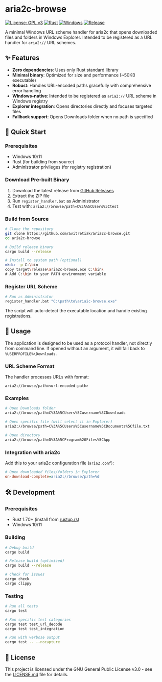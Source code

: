 # aria2c-browse

[![License: GPL v3](https://img.shields.io/badge/License-GPLv3-blue.svg)](https://www.gnu.org/licenses/gpl-3.0)
[![Rust](https://img.shields.io/badge/rust-stable-brightgreen.svg)](https://www.rust-lang.org)
[![Windows](https://img.shields.io/badge/platform-Windows-blue.svg)](https://www.microsoft.com/windows)
[![Release](https://github.com/avitretiak/aria2c-browse/actions/workflows/release.yml/badge.svg)](https://github.com/avitretiak/aria2c-browse/actions/workflows/release.yml)

A minimal Windows URL scheme handler for aria2c that opens downloaded files and folders in Windows Explorer.
Intended to be registered as a URL handler for `aria2://` URL schemes.

## ✨ Features

- **Zero dependencies**: Uses only Rust standard library
- **Minimal binary**: Optimized for size and performance (~50KB executable)
- **Robust**: Handles URL-encoded paths gracefully with comprehensive error handling
- **Windows-native**: Intended to be registered as `aria2://` URL scheme in Windows registry
- **Explorer integration**: Opens directories directly and focuses targeted files
- **Fallback support**: Opens Downloads folder when no path is specified

## 🚀 Quick Start

### Prerequisites
- Windows 10/11
- Rust (for building from source)
- Administrator privileges (for registry registration)

### Download Pre-built Binary
1. Download the latest release from [GitHub Releases](https://github.com/avitretiak/aria2c-browse/releases)
2. Extract the ZIP file
3. Run `register_handler.bat` as Administrator
4. Test with: `aria2://browse/path=C%3A%5CUsers%5Ctest`

### Build from Source
```bash
# Clone the repository
git clone https://github.com/avitretiak/aria2c-browse.git
cd aria2c-browse

# Build release binary
cargo build --release

# Install to system path (optional)
mkdir -p C:\bin
copy target\release\aria2c-browse.exe C:\bin\
# Add C:\bin to your PATH environment variable
```

### Register URL Scheme
```bash
# Run as Administrator
register_handler.bat "C:\path\to\aria2c-browse.exe"
```

The script will auto-detect the executable location and handle existing registrations.

## 📖 Usage

The application is designed to be used as a protocol handler, not directly from command line. If opened without an argument, it will fall back to `%USERPROFILE%\Downloads`.

### URL Scheme Format
The handler processes URLs with format:
```
aria2://browse/path=<url-encoded-path>
```

### Examples
```bash
# Open Downloads folder
aria2://browse/path=C%3A%5CUsers%5Cusername%5CDownloads

# Open specific file (will select it in Explorer)
aria2://browse/path=C%3A%5CUsers%5Cusername%5CDocuments%5Cfile.txt

# Open directory
aria2://browse/path=D%3A%5CProgram%20Files%5CApp
```

### Integration with aria2c
Add this to your aria2c configuration file (`aria2.conf`):
```ini
# Open downloaded files/folders in Explorer
on-download-complete=aria2://browse/path=%d
```

## 🛠️ Development

### Prerequisites
- Rust 1.70+ (install from [rustup.rs](https://rustup.rs/))
- Windows 10/11

### Building
```bash
# Debug build
cargo build

# Release build (optimized)
cargo build --release

# Check for issues
cargo check
cargo clippy
```

### Testing
```bash
# Run all tests
cargo test

# Run specific test categories
cargo test test_url_decode
cargo test test_integration

# Run with verbose output
cargo test -- --nocapture
```

## 📄 License

This project is licensed under the GNU General Public License v3.0 - see the [LICENSE.md](LICENSE.md) file for details.